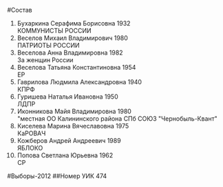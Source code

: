 #Состав
1. Бухаркина Серафима Борисовна 1932   
    КОММУНИСТЫ РОССИИ
2. Веселов Михаил Владимирович 1980   
    ПАТРИОТЫ РОССИИ
3. Веселова Анна Владимировна 1982   
    За женщин России
4. Веселова Татьяна Константиновна 1954   
    ЕР
5. Гаврилова Людмила Александровна 1940   
    КПРФ
6. Гуришева Наталья Ивановна 1950   
    ЛДПР
7. Иконникова Майя Владимировна 1980   
    "местная ОО Калининского района СПб СОЮЗ "Чернобыль-Квант"
8. Киселева Марина Вячеславовна 1975   
    КаРОВАЧ
9. Кожберов Андрей Андреевич 1989   
    ЯБЛОКО
10. Попова Светлана Юрьевна 1962   
    СР

#Выборы-2012
##Номер УИК
474